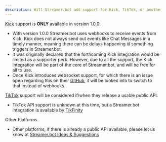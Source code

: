 ```yaml
---
description: Will Streamer.bot add support for Kick, TikTok, or another platform?
---
```

[Kick](https://kick.com) support is **ONLY** available in version 1.0.0.
- With version 1.0.0 Streamer.bot uses webhooks to receive events from Kick. Kick does not always send out events like Chat Messages in a timely manner, meaning there can be delays happening til something triggers in Streamer.bot.
- It was originally declared that the forthcoming Kick Integration would be limited as a supporter perk. However, due to all the support, the Kick integration will be part of the core of Streamer.bot, and will be free for all to use.
- Once Kick introduces websocket support, for which there is an issue open regarding this on their [GitHub](https://github.com/KickEngineering/KickDevDocs/issues/20), it will be looked into to switch to that instead of webhooks.

[TikTok](https://tiktok.com) support will be considered if/when they release a usable public API.
- TikTok API support is unknown at this time, but a Streamer.bot integration is available by [TikFinity](https://tikfinity.zerody.one/streamerbot-integration)

Other Platforms
- Other platforms, if there is already a public API available, please let us know at [Streamer.bot Ideas & Suggestions](https://ideas.streamer.bot)